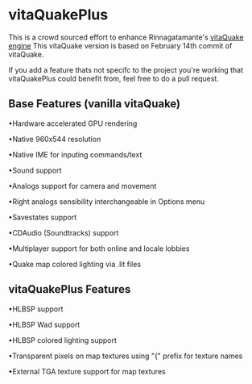 # vitaQuakePlus

This is a crowd sourced effort to enhance Rinnagatamante's [vitaQuake engine](https://github.com/Rinnegatamante/vitaQuake)
This vitaQuake version is based on February 14th commit of vitaQuake.

If you add a feature thats not specifc to the project you're working that vitaQuakePlus could benefit from, feel free to do a pull request.

## Base Features (vanilla vitaQuake)
•Hardware accelerated GPU rendering

•Native 960x544 resolution

•Native IME for inputing commands/text

•Sound support

•Analogs support for camera and movement

•Right analogs sensibility interchangeable in Options menu

•Savestates support

•CDAudio (Soundtracks) support

•Multiplayer support for both online and locale lobbies

•Quake map colored lighting via .lit files


## vitaQuakePlus Features
•HLBSP support

•HLBSP Wad support

•HLBSP colored lighting support

•Transparent pixels on map textures using "{" prefix for texture names

•External TGA texture support for map textures

